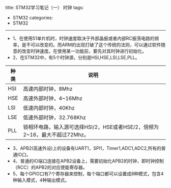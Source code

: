 title: STM32学习笔记（一） 时钟
tags:
- STM32
categories:
- STM32
---

- 1、在使用51单片机时，时钟速度取决于外部晶振或者内部RC振荡电路的频率，是不可以改变的。而ARM的出现打破了这个传统的法则，可以通过软件随意的改变时钟速度。在使用某一功能前，要先对其时钟进行初始化。
- 2、在STM32中，有5个时钟源，分别是HSI,HSE,LSI,LSE,PLL。


种类 | 说明
---|---
HSI | 高速内部时钟，8Mhz
HSE | 高速外部时钟，4~16Mhz
LSI | 低速内部时钟，40Khz
LSE | 低速外部时钟，32.768Khz
PLL | 锁相环电路，输入源可选择HSI/2，HSE或者HSE/2，倍频为2~16，最大不超过72Mhz。

- 3、APB2(高速外设)上的设备有UART1，SPI1，Timer1,ADC1,ADC2,所有的普通IO口。
- 4、普通的IO端口连接在APB2设备上，需要初始化APB2的时钟，即时钟控制（RCC）的APB2的对应使能寄存器。
- 5、每个GPIO口有7个寄存器来控制，每个端口都可以设置成8种模式，包含4种输入模式，4种输出模式。
